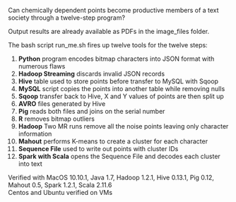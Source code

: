 Can chemically dependent points become productive members of a text society through a twelve-step program?

Output results are already available as PDFs in the image_files folder.  

The bash script run_me.sh fires up twelve tools for the twelve steps:      

1.  **Python** program encodes bitmap characters into JSON format with numerous flaws  
2.  **Hadoop Streaming** discards invalid JSON records  
3.  **Hive** table used to store points before transfer to MySQL with Sqoop  
4.  **MySQL** script copies the points into another table while removing nulls   
5.  **Sqoop** transfer back to Hive, X and Y values of points are then split up  
6.  **AVRO** files generated by Hive  
7.  **Pig** reads both files and joins on the serial number  
8.  **R** removes bitmap outliers  
9.  **Hadoop** Two MR runs remove all the noise points leaving only character information  
10. **Mahout** performs K-means to create a cluster for each character  
11. **Sequence File** used to write out points with cluster IDs  
12. **Spark with Scala** opens the Sequence File and decodes each cluster into text  

Verified with MacOS 10.10.1, Java 1.7, Hadoop 1.2.1, Hive 0.13.1, Pig 0.12, Mahout 0.5, Spark 1.2.1, Scala 2.11.6  
Centos and Ubuntu verified on VMs
